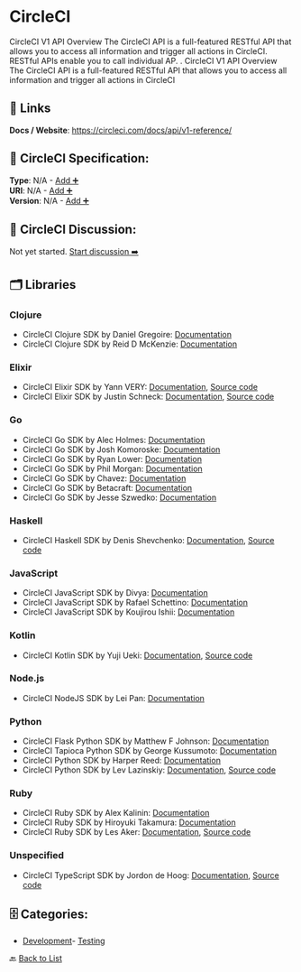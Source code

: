 # CircleCI

CircleCI V1 API Overview The CircleCI API is a full-featured RESTful API that allows you to access all information and trigger all actions in CircleCI.  RESTful APIs enable you to call individual AP. .  CircleCI V1 API Overview The CircleCI API is a full-featured RESTful API that allows you to access all information and trigger all actions in CircleCI

##  🔗 Links
**Docs / Website**: https://circleci.com/docs/api/v1-reference/

## 🧬 CircleCI Specification:
**Type**: N/A - [Add ➕](https://github.com/apis-list/apis-list/edit/main/apis.yaml#2898)  
**URI**: N/A - [Add ➕](https://github.com/apis-list/apis-list/edit/main/apis.yaml#2898)  
**Version**: N/A - [Add ➕](https://github.com/apis-list/apis-list/edit/main/apis.yaml#2898)

## 💬 CircleCI Discussion:
Not yet started. [Start discussion ➡️](https://github.com/apis-list/apis-list/discussions/new)

## 🗂️ Libraries
### Clojure
- CircleCI Clojure SDK by Daniel Gregoire: [Documentation](https://github.com/semperos/cci)
- CircleCI Clojure SDK by Reid D McKenzie: [Documentation](https://github.com/arrdem/circleci.api)
### Elixir
- CircleCI Elixir SDK by Yann VERY: [Documentation](https://hexdocs.pm/circler/api-reference.html), [Source code](https://github.com/yannvery/circler)
- CircleCI Elixir SDK by Justin Schneck: [Documentation](https://github.com/mobileoverlord/circleci), [Source code](https://hex.pm/packages/circle_ci)
### Go
- CircleCI Go SDK by Alec Holmes: [Documentation](https://github.com/alecholmez/GoDash)
- CircleCI Go SDK by Josh Komoroske: [Documentation](https://github.com/joshdk/circleci-go)
- CircleCI Go SDK by Ryan Lower: [Documentation](https://github.com/ryanlower/go-circleci)
- CircleCI Go SDK by Phil Morgan: [Documentation](https://github.com/psmorgan/go-circleci-api)
- CircleCI Go SDK by Chavez: [Documentation](https://github.com/mtchavez/circlecigo)
- CircleCI Go SDK by Betacraft: [Documentation](https://github.com/betacraft/circleci)
- CircleCI Go SDK by Jesse Szwedko: [Documentation](https://github.com/jszwedko/circleci-cli)
### Haskell
- CircleCI Haskell SDK by Denis Shevchenko: [Documentation](https://github.com/denisshevchenko/circlehs), [Source code](http://hackage.haskell.org/package/circlehs)
### JavaScript
- CircleCI JavaScript SDK by Divya: [Documentation](https://github.com/shortdiv/circle-cli)
- CircleCI JavaScript SDK by Rafael Schettino: [Documentation](https://github.com/rcschettino/circleci-rest-sdk)
- CircleCI JavaScript SDK by Koujirou Ishii: [Documentation](https://github.com/kjirou/torus)
### Kotlin
- CircleCI Kotlin SDK by Yuji Ueki: [Documentation](https://github.com/unhappychoice/CircleCI), [Source code](https://jitpack.io/#unhappychoice/circleci)
### Node.js
- CircleCI NodeJS SDK by Lei Pan: [Documentation](https://github.com/superpan/node-circleci)
### Python
- CircleCI Flask Python SDK by Matthew F Johnson: [Documentation](https://github.com/trips2821/flask-api)
- CircleCI Tapioca Python SDK by George Kussumoto: [Documentation](https://github.com/georgeyk/tapioca-circleci)
- CircleCI Python SDK by Harper Reed: [Documentation](https://github.com/harperreed/simple-circleci)
- CircleCI Python SDK by Lev Lazinskiy: [Documentation](https://github.com/levlaz/circleci.py), [Source code](https://pypi.org/project/circleci/1.1.1/)
### Ruby
- CircleCI Ruby SDK by Alex Kalinin: [Documentation](https://github.com/AlexKalinin/circle-ci-rspec-downloader)
- CircleCI Ruby SDK by Hiroyuki Takamura: [Documentation](https://github.com/yukimura1227/circleci_trimmer)
- CircleCI Ruby SDK by Les Aker: [Documentation](https://github.com/akerl/circular), [Source code](https://rubygems.org/gems/circular)
### Unspecified
- CircleCI TypeScript SDK by Jordon de Hoog: [Documentation](https://github.com/jordond/circleci-api), [Source code](https://www.npmjs.com/package/circleci-api)


## 🗄️ Categories:
- [Development](https://github.com/apis-list/apis-list#development-)- [Testing](https://github.com/apis-list/apis-list#testing-)

🔙  [Back to List](https://github.com/apis-list/apis-list)
